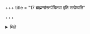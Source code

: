 +++
title = "17 ब्राह्मणांस्तर्पयितवा इति सम्प्रेष्यति"

+++

<details><summary>थिते</summary>

17. He orders “to satiate the Brāhmins”.
</details>
